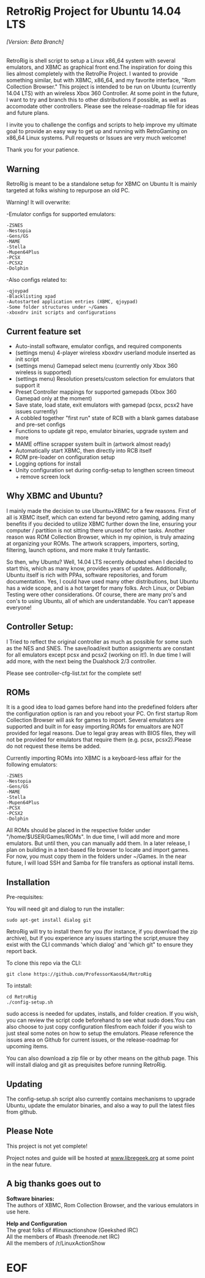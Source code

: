 RetroRig Project for Ubuntu 14.04 LTS
===================================================
###### [Version: Beta Branch]

RetroRig is shell script to setup a Linux x86_64 system  with several emulators, and XBMC as graphical
front end.The inspiration for doing this lies almost completely with the RetroPie Project. I wanted to provide
something similar, but with XBMC, x86_64, and my favorite interface, "Rom Collection Browser."
This project is intended to be run on Ubuntu (currently 14.04 LTS) with an wireless Xbox 360 Controller.
At some point in the future, I want to try and branch this to other distributions if possible, as well
as accomodate other controllers. Please see the release-roadmap file for ideas and future plans.

I invite you to challenge the configs and scripts to help improve my ultimate goal to provide
an easy way to get up and running with RetroGaming on x86_64 Linux systems. Pull requests or
Issues are very much welcome!

Thank you for your patience.

## Warning

RetroRig is meant to be a standalone setup for XBMC on Ubuntu
It is mainly targeted at folks wishing to repurpose an old PC.

Warning! It will overwrite:

-Emulator configs for supported emulators:

    -ZSNES
    -Nestopia
    -Gens/GS
    -MAME
    -Stella
    -Mupen64Plus
    -PCSX
    -PCSX2
    -Dolphin

-Also configs related to:

    -qjoypad
    -Blacklisting xpad
    -Autostarted application entries (XBMC, qjoypad)
    -Some folder structures under ~/Games
    -xboxdrv init scripts and configurations

## Current feature set

* Auto-install software, emulator configs, and required components
* (settings menu) 4-player wireless xboxdrv userland module inserted as init script
* (settings menu) Gamepad select menu (currently only Xbox 360 wireless is supported)
* (settings menu) Resolution presets/custom selection for emulators that support it
* Preset Controller mappings for supported gamepads (Xbox 360 Gamepad only at the moment)
* Save state, load state, exit emulators with gamepad (pcsx, pcsx2 have issues currently)
* A cobbled together "first run" state of RCB with a blank games database and pre-set configs
* Functions to update git repo, emulator binaries, upgrade system and more
* MAME offline scrapper system built in (artwork almost ready)
* Automatically start XBMC, then directly into RCB itself
* ROM pre-loader on configuration setup
* Logging options for install
* Unity configuration set during config-setup to lengthen screen timeout + remove screen lock

## Why XBMC and Ubuntu?

I mainly made the decision to use Ubuntu+XBMC for a few reasons. First of all is XBMC itself, which can
extend far beyond retro gaming, adding many benefits if you decided to utilize XBMC further down the
line, ensuring your computer / partition is not sitting there unused for other tasks. Another reason
was ROM Collection Browser, which in my opinion, is truly amazing at organizing your ROMs. The artwork
scrappers, importers, sorting, filtering, launch options, and more make it truly fantastic.

So then, why Ubuntu? Well, 14.04 LTS recently debuted when I decided to start this, which as many know,
provides years of updates. Additionally, Ubuntu itself is rich with PPAs, software repositories, and
forum documentation. Yes, I could have used many other distributions, but Ubuntu has a wide scope,
and is a hot target for many folks. Arch Linux, or Debian Testing were other considerations. Of course,
there are many pro's and con's to using Ubuntu, all of which are understandable. You can't appease
everyone!

## Controller Setup:

I Tried to reflect the original controller as much as possible for some such as the NES and SNES. The
save/load/exit button assignments are constant for all emulators except pcsx and pcsx2 (working on it!). In due time I will add more, with the next being the Dualshock 2/3 controller.

Please see controller-cfg-list.txt for the complete set!
 

## ROMs

It is a good idea to load games before hand into the predefined folders after the configuration option is ran and you reboot your PC. On first startup Rom Collection Browser will ask for games to import. Several emulators are supported and built in for easy importing.ROMs for emualtors are NOT provided for legal reasons. Due to legal gray areas with BIOS files, they will not be provided for emulators that require them (e.g. pcsx, pcsx2).Please do not request these items be added.

Currently importing ROMs into XBMC is a keyboard-less affair for the following emulators:

    -ZSNES
    -Nestopia
    -Gens/GS
    -MAME
    -Stella
    -Mupen64Plus
    -PCSX
    -PCSX2
    -Dolphin

All ROMs should be placed in the respective folder under "/home/$USER/Games/ROMs". In due time, I will
add more and more emulators. But until then, you can manually add them. In a later release, I plan on
building in a text-based file browser to locate and import games. For now, you must copy them in the
folders under ~/Games. In the near future, I will load SSH and Samba for file transfers as optional
install items.

## Installation

Pre-requisites:

You will need git and dialog to run the installer:

    sudo apt-get install dialog git

RetroRig will try to install them for you (for instance, if you download the zip archive), but if you
experience any issues starting the script,enusre they exist with the CLI commands 'which dialog' 
and 'which git" to ensure they report back.

To clone this repo via the CLI:

`git clone https://github.com/ProfessorKaos64/RetroRig`

To intstall:

    cd RetroRig  
    ./config-setup.sh

sudo access is needed for updates, installs, and folder creation. If you wish, you can review the script
code beforehand to see what sudo does.You can also choose to just copy configuration filesfrom each 
folder if you wish to just steal some notes on how to setup the emulators. Please reference the issues
area on Github for current issues, or the release-roadmap for upcoming items.

You can also download a zip file or by other means on the github page. This will install dialog and
git as prequisites before running RetroRig.

## Updating

The config-setup.sh script also currently contains mechanisms to upgrade Ubuntu, update the
emulator binaries, and also a way to pull the latest files from github.

## Please Note

This project is not yet complete!

Project notes and guide will be hosted at www.libregeek.org at some point in the near future.

## A big thanks goes out to

<b>Software binaries:</b>  
The authors of XBMC, Rom Collection Browser, and the various emulators in use here.  

<b>Help and Configuration </b>  
The great folks of #linuxactionshow (Geekshed IRC)  
All the members of #bash (freenode.net IRC)  
All the members of /r/LinuxActionShow  

# EOF #
